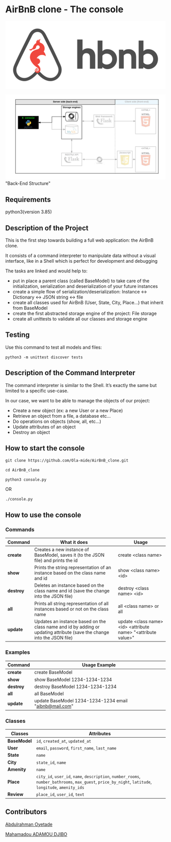 # AirBnB clone - The console

![AirBnB clone](hbnb.png)

![Structure](structure.png)
"Back-End Structure"

## Requirements

python3(version 3.85)
## Description of the Project

This is the first step towards building a full web application: the AirBnB clone.

It consists of a command interpreter to manipulate data without a visual interface, like in a Shell which is perfect for development and debugging

The tasks are linked and would help to:
* put in place a parent class (called BaseModel) to take care of the initialization, serialization and deserialization of your future instances
* create a simple flow of serialization/deserialization: Instance <-> Dictionary <-> JSON string <-> file
* create all classes used for AirBnB (User, State, City, Place…) that inherit from BaseModel
* create the first abstracted storage engine of the project: File storage
* create all unittests to validate all our classes and storage engine

## Testing

Use this command to test all models and files:

```
python3 -m unittest discover tests
```

## Description of the Command Interpreter

The command interpreter is similar to the Shell. It’s exactly the same but limited to a specific use-case. 

In our case, we want to be able to manage the objects of our project:

* Create a new object (ex: a new User or a new Place)
* Retrieve an object from a file, a database etc…
* Do operations on objects (show, all, etc…)
* Update attributes of an object
* Destroy an object

## How to start the console

```
git clone https://github.com/Ola-mide/AirBnB_clone.git
```
```
cd AirBnB_clone
```
```
python3 console.py
```
OR
```
./console.py
```

## How to use the console

### Commands

Command | What it does | Usage
--- | --- | ---
**create** | Creates a new instance of BaseModel, saves it (to the JSON file) and prints the id | create \<class name\>
**show** | Prints the string representation of an instance based on the class name and id | show \<class name\> \<id\>
**destroy** | Deletes an instance based on the class name and id (save the change into the JSON file) | destroy \<class name\> \<id\>
**all** | Prints all string representation of all instances based or not on the class name | all \<class name\> or all
**update** | Updates an instance based on the class name and id by adding or updating attribute (save the change into the JSON file) | update \<class name\> \<id\> \<attribute name\> "\<attribute value\>"

### Examples

Command | Usage Example
--- | ---
**create** | create BaseModel
**show** | show BaseModel 1234-1234-1234
**destroy** | destroy BaseModel 1234-1234-1234
**all** | all BaseModel
**update** | update BaseModel 1234-1234-1234 email "aibnb@mail.com"

### Classes

Classes | Attributes
--- | ---
**BaseModel** | `id`, `created_at`, `updated_at`
**User** | `email`, `password`, `first_name`, `last_name`
**State** | `name`
**City** | `state_id`, `name`
**Amenity** | `name`
**Place** | `city_id`, `user_id`, `name`, `description`, `number_rooms`, `number_bathrooms`, `max_guest`, `price_by_night`, `latitude`, `longitude`, `amenity_ids`
**Review** | `place_id`, `user_id`, `text`

## Contributors

[Abdulrahman Oyetade](https://github.com/Ola-mide)

[Mahamadou ADAMOU DJIBO](https://github.com/mdjibo2)
